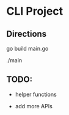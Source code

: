 # CLI Project

## Directions
go build main.go

./main 

## TODO:
- helper functions

- add more APIs